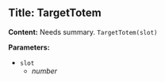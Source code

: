 ## Title: TargetTotem

**Content:**
Needs summary.
`TargetTotem(slot)`

**Parameters:**
- `slot`
  - *number*